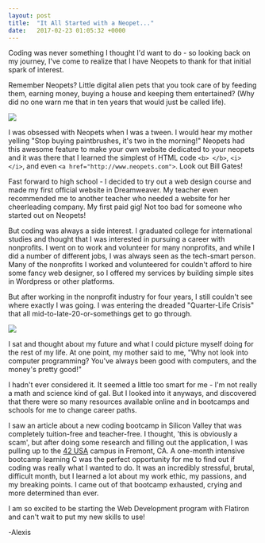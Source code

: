 ```yaml
---
layout: post
title:  "It All Started with a Neopet..."
date:   2017-02-23 01:05:32 +0000
---
```



Coding was never something I thought I'd want to do - so looking back on my journey, I've come to realize that I have Neopets to thank for that initial spark of interest. 

Remember Neopets? Little digital alien pets that you took care of by feeding them, earning money, buying a house and keeping them entertained? (Why did no one warn me that in ten years that would just be called life). 

![](http://counters.jellyneo.net/meep/13218311898.gif)

I was obsessed with Neopets when I was a tween. I would hear my mother yelling "Stop buying paintbrushes, it's two in the morning!" Neopets had this awesome feature to make your own website dedicated to your neopets and it was there that I learned the simplest of HTML code `<b> </b>`, `<i> </i>`, and even `<a href="http://www.neopets.com">`. Look out Bill Gates!

Fast forward to high school -  I decided to try out a web design course and made my first official website in Dreamweaver. My teacher even recommended me to another teacher who needed a website for her cheerleading company. My first paid gig! Not too bad for someone who started out on Neopets!

But coding was always a side interest. I graduated college for international studies and thought that I was interested in pursuing a career with nonprofits. I went on to work and volunteer for many nonprofits, and while I did a number of different jobs, I was always seen as the tech-smart person. Many of the nonprofits I worked and volunteered for couldn't afford to hire some fancy web designer, so I offered my services by building simple sites in Wordpress or other platforms.

But after working in the nonprofit industry for four years, I still couldn't see where exactly I was going. I was entering the dreaded "Quarter-Life Crisis" that all mid-to-late-20-or-somethings get to go through. 

![](http://charismaticconcepts.com/wp-content/uploads/2014/05/Quarter-Life-Crisis.jpg)

I sat and thought about my future and what I could picture myself doing for the rest of my life. At one point, my mother said to me, "Why not look into computer programming? You've always been good with computers, and the money's pretty good!"

I hadn't ever considered it. It seemed a little too smart for me - I'm not really a math and science kind of gal. But I looked into it anyways, and discovered that there were so many resources available online and in bootcamps and schools for me to change career paths. 

I saw an article about a new coding bootcamp in Silicon Valley that was completely tuition-free and teacher-free. I thought, 'this is obviously a scam', but after doing some research and filling out the application, I was pulling up to the [42 USA](https://www.42.us.org/) campus in Fremont, CA. A one-month intensive bootcamp learning C was the perfect opportunity for me to find out if coding was really what I wanted to do. It was an incredibly stressful, brutal, difficult month, but I learned a lot about my work ethic, my passions, and my breaking points.  I came out of that bootcamp exhausted, crying and more determined than ever. 

I am so excited to be starting the Web Development program with Flatiron and can't wait to put my new skills to use!

-Alexis 
